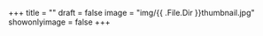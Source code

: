 +++
title = ""
draft = false
image = "img/{{ .File.Dir }}thumbnail.jpg"
showonlyimage = false
+++

<!--more-->

